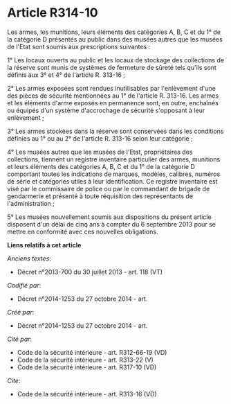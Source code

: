 # Article R314-10

Les armes, les munitions, leurs éléments des catégories A, B, C et du 1° de la catégorie D présentés au public dans des
musées autres que les musées de l'Etat sont soumis aux prescriptions suivantes : 

1° Les locaux ouverts au public et les locaux de stockage des collections de la réserve sont munis de systèmes de fermeture
de sûreté tels qu'ils sont définis aux 3° et 4° de l'article R. 313-16 ; 

2° Les armes exposées sont rendues inutilisables par l'enlèvement d'une des pièces de sécurité mentionnées au 1° de l'article
R. 313-16. Les armes et les éléments d'arme exposés en permanence sont, en outre, enchaînés ou équipés d'un système
d'accrochage de sécurité s'opposant à leur enlèvement ; 

3° Les armes stockées dans la réserve sont conservées dans les conditions définies au 1° ou au 2° de l'article R. 313-16
selon leur catégorie ; 

4° Les musées autres que les musées de l'Etat, propriétaires des collections, tiennent un registre inventaire particulier des
armes, munitions et leurs éléments des catégories A, B, C et du 1° de la catégorie D comportant toutes les indications de
marques, modèles, calibres, numéros de série et catégories utiles à leur identification. Ce registre inventaire est visé par
le commissaire de police ou par le commandant de brigade de gendarmerie et présenté à toute réquisition des représentants de
l'administration ; 

5° Les musées nouvellement soumis aux dispositions du présent article disposent d'un délai de cinq ans à compter du 6
septembre 2013 pour se mettre en conformité avec ces nouvelles obligations.

**Liens relatifs à cet article**

_Anciens textes_:

  - Décret n°2013-700 du 30 juillet 2013 - art. 118 (VT)

_Codifié par_:

  - Décret n°2014-1253 du 27 octobre 2014 - art.

_Créé par_:

  - Décret n°2014-1253 du 27 octobre 2014 - art.

_Cité par_:

  - Code de la sécurité intérieure - art. R312-66-19 (VD)
  - Code de la sécurité intérieure - art. R313-22 (V)
  - Code de la sécurité intérieure - art. R317-10 (VD)

_Cite_:

  - Code de la sécurité intérieure - art. R313-16 (VD)

